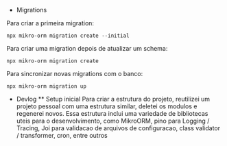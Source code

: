 * Migrations

Para criar a primeira migration:
```
npx mikro-orm migration create --initial
```

Para criar uma migration depois de atualizar um schema:
```
npx mikro-orm migration create
```

Para sincronizar novas migrations com o banco:
```
npx mikro-orm migration up
```


* Devlog
** Setup inicial
Para criar a estrutura do projeto, reutilizei um projeto pessoal com uma estrutura similar, deletei os modulos e regenerei novos.
Essa estrutura inclui uma variedade de bibliotecas uteis para o desenvolvimento, como MikroORM, pino para Logging / Tracing, Joi para validacao de arquivos de configuracao, class validator / transformer, cron, entre outros
